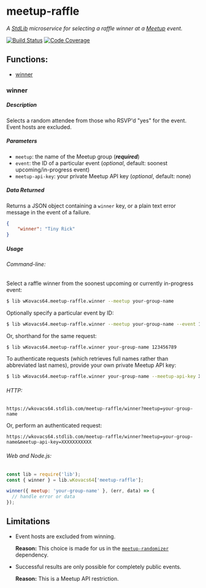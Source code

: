 # meetup-raffle

*A [StdLib][stdlib] microservice for selecting a raffle winner at a
[Meetup][meetup] event.*

[![Build Status][travis-image]][travis-url]
[![Code Coverage][coveralls-image]][coveralls-url]

## Functions:

* [winner](#winner)

### winner

##### Description

Selects a random attendee from those who RSVP'd "yes" for the event. Event
hosts are excluded.

##### Parameters

* `meetup`: the name of the Meetup group (***required***)
* `event`: the ID of a particular event (*optional*, default: soonest
  upcoming/in-progress event)
* `meetup-api-key`: your private Meetup API key (*optional*, default: none)

##### Data Returned

Returns a JSON object containing a `winner` key, or a plain text error message
in the event of a failure.

```json
{
    "winner": "Tiny Rick"
}
```

##### Usage

###### Command-line:

Select a raffle winner from the soonest upcoming or currently in-progress event:

```bash
$ lib wKovacs64.meetup-raffle.winner --meetup your-group-name
```

Optionally specify a particular event by ID:

```bash
$ lib wKovacs64.meetup-raffle.winner --meetup your-group-name --event 123456789
```

Or, shorthand for the same request:

```bash
$ lib wKovacs64.meetup-raffle.winner your-group-name 123456789
```

To authenticate requests (which retrieves full names rather than abbreviated
last names), provide your own private Meetup API key:

```bash
$ lib wKovacs64.meetup-raffle.winner your-group-name --meetup-api-key XXXXXXXXXXX
```

###### HTTP:

```http
https://wkovacs64.stdlib.com/meetup-raffle/winner?meetup=your-group-name
```

Or, perform an authenticated request:

```http
https://wkovacs64.stdlib.com/meetup-raffle/winner?meetup=your-group-name&meetup-api-key=XXXXXXXXXXX
```

###### Web and Node.js:

```js
const lib = require('lib');
const { winner } = lib.wKovacs64['meetup-raffle'];

winner({ meetup: 'your-group-name' }, (err, data) => {
  // handle error or data
});
```

## Limitations

* Event hosts are excluded from winning.

  **Reason:** This choice is made for us in the
  [`meetup-randomizer`][meetup-randomizer] dependency.

* Successful results are only possible for completely public events.

  **Reason:** This is a Meetup API restriction.

[meetup]: https://www.meetup.com
[stdlib]: https://stdlib.com
[travis-image]: https://img.shields.io/travis/wKovacs64/meetup-raffle.svg?style=flat-square
[travis-url]: https://travis-ci.org/wKovacs64/meetup-raffle
[coveralls-image]: https://img.shields.io/coveralls/wKovacs64/meetup-raffle.svg?style=flat-square
[coveralls-url]: https://coveralls.io/github/wKovacs64/meetup-raffle
[meetup-randomizer]: https://github.com/durancristhian/meetup-randomizer
